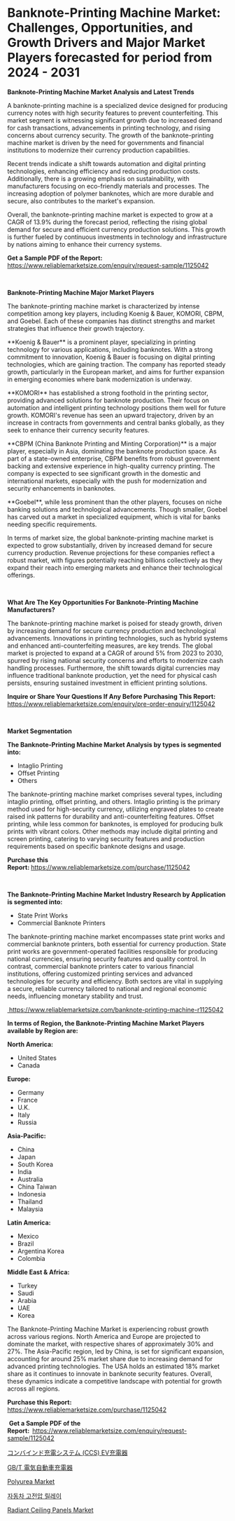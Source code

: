 <p><h1>Banknote-Printing Machine Market: Challenges, Opportunities, and Growth Drivers and Major Market Players forecasted for period from 2024 - 2031</h1></p><p><strong>Banknote-Printing Machine Market Analysis and Latest Trends</strong></p>
<p><p>A banknote-printing machine is a specialized device designed for producing currency notes with high security features to prevent counterfeiting. This market segment is witnessing significant growth due to increased demand for cash transactions, advancements in printing technology, and rising concerns about currency security. The growth of the banknote-printing machine market is driven by the need for governments and financial institutions to modernize their currency production capabilities.</p><p>Recent trends indicate a shift towards automation and digital printing technologies, enhancing efficiency and reducing production costs. Additionally, there is a growing emphasis on sustainability, with manufacturers focusing on eco-friendly materials and processes. The increasing adoption of polymer banknotes, which are more durable and secure, also contributes to the market's expansion.</p><p>Overall, the banknote-printing machine market is expected to grow at a CAGR of 13.9% during the forecast period, reflecting the rising global demand for secure and efficient currency production solutions. This growth is further fueled by continuous investments in technology and infrastructure by nations aiming to enhance their currency systems.</p></p>
<p><strong>Get a Sample PDF of the Report:&nbsp;</strong> <a href="https://www.reliablemarketsize.com/enquiry/request-sample/1125042">https://www.reliablemarketsize.com/enquiry/request-sample/1125042</a></p>
<p>&nbsp;</p>
<p><strong>Banknote-Printing Machine Major Market Players</strong></p>
<p><p>The banknote-printing machine market is characterized by intense competition among key players, including Koenig & Bauer, KOMORI, CBPM, and Goebel. Each of these companies has distinct strengths and market strategies that influence their growth trajectory.</p><p>**Koenig & Bauer** is a prominent player, specializing in printing technology for various applications, including banknotes. With a strong commitment to innovation, Koenig & Bauer is focusing on digital printing technologies, which are gaining traction. The company has reported steady growth, particularly in the European market, and aims for further expansion in emerging economies where bank modernization is underway.</p><p>**KOMORI** has established a strong foothold in the printing sector, providing advanced solutions for banknote production. Their focus on automation and intelligent printing technology positions them well for future growth. KOMORI's revenue has seen an upward trajectory, driven by an increase in contracts from governments and central banks globally, as they seek to enhance their currency security features.</p><p>**CBPM (China Banknote Printing and Minting Corporation)** is a major player, especially in Asia, dominating the banknote production space. As part of a state-owned enterprise, CBPM benefits from robust government backing and extensive experience in high-quality currency printing. The company is expected to see significant growth in the domestic and international markets, especially with the push for modernization and security enhancements in banknotes.</p><p>**Goebel**, while less prominent than the other players, focuses on niche banking solutions and technological advancements. Though smaller, Goebel has carved out a market in specialized equipment, which is vital for banks needing specific requirements.</p><p>In terms of market size, the global banknote-printing machine market is expected to grow substantially, driven by increased demand for secure currency production. Revenue projections for these companies reflect a robust market, with figures potentially reaching billions collectively as they expand their reach into emerging markets and enhance their technological offerings.</p></p>
<p>&nbsp;</p>
<p><strong>What Are The Key Opportunities For Banknote-Printing Machine Manufacturers?</strong></p>
<p><p>The banknote-printing machine market is poised for steady growth, driven by increasing demand for secure currency production and technological advancements. Innovations in printing technologies, such as hybrid systems and enhanced anti-counterfeiting measures, are key trends. The global market is projected to expand at a CAGR of around 5% from 2023 to 2030, spurred by rising national security concerns and efforts to modernize cash handling processes. Furthermore, the shift towards digital currencies may influence traditional banknote production, yet the need for physical cash persists, ensuring sustained investment in efficient printing solutions.</p></p>
<p><strong>Inquire or Share Your Questions If Any Before Purchasing This Report:</strong> <a href="https://www.reliablemarketsize.com/enquiry/pre-order-enquiry/1125042">https://www.reliablemarketsize.com/enquiry/pre-order-enquiry/1125042</a></p>
<p>&nbsp;</p>
<p><strong>Market Segmentation</strong></p>
<p><strong>The Banknote-Printing Machine Market Analysis by types is segmented into:</strong></p>
<p><ul><li>Intaglio Printing</li><li>Offset Printing</li><li>Others</li></ul></p>
<p><p>The banknote-printing machine market comprises several types, including intaglio printing, offset printing, and others. Intaglio printing is the primary method used for high-security currency, utilizing engraved plates to create raised ink patterns for durability and anti-counterfeiting features. Offset printing, while less common for banknotes, is employed for producing bulk prints with vibrant colors. Other methods may include digital printing and screen printing, catering to varying security features and production requirements based on specific banknote designs and usage.</p></p>
<p><strong>Purchase this Report:&nbsp;</strong><a href="https://www.reliablemarketsize.com/purchase/1125042">https://www.reliablemarketsize.com/purchase/1125042</a></p>
<p>&nbsp;</p>
<p><strong>The Banknote-Printing Machine Market Industry Research by Application is segmented into:</strong></p>
<p><ul><li>State Print Works</li><li>Commercial Banknote Printers</li></ul></p>
<p><p>The banknote-printing machine market encompasses state print works and commercial banknote printers, both essential for currency production. State print works are government-operated facilities responsible for producing national currencies, ensuring security features and quality control. In contrast, commercial banknote printers cater to various financial institutions, offering customized printing services and advanced technologies for security and efficiency. Both sectors are vital in supplying a secure, reliable currency tailored to national and regional economic needs, influencing monetary stability and trust.</p></p>
<p><a href="https://www.reliablemarketsize.com/banknote-printing-machine-r1125042">&nbsp;https://www.reliablemarketsize.com/banknote-printing-machine-r1125042</a></p>
<p><strong>In terms of Region, the Banknote-Printing Machine Market Players available by Region are:</strong></p>
<p>
    <p> <strong> North America: </strong>
        <ul>
            <li>United States</li>
            <li>Canada</li>
        </ul>
        </p> 
    <p> <strong> Europe: </strong>
        <ul>
            <li>Germany</li>
            <li>France</li>
            <li>U.K.</li>
            <li>Italy</li>
            <li>Russia</li>
        </ul>
        </p> 
    <p> <strong> Asia-Pacific: </strong>
        <ul>
            <li>China</li>
            <li>Japan</li>
            <li>South Korea</li>
            <li>India</li>
            <li>Australia</li>
            <li>China Taiwan</li>
            <li>Indonesia</li>
            <li>Thailand</li>
            <li>Malaysia</li>
        </ul>
        </p> 
    <p> <strong> Latin America: </strong>
        <ul>
            <li>Mexico</li>
            <li>Brazil</li>
            <li>Argentina Korea</li>
            <li>Colombia</li>
        </ul>
        </p> 
    <p> <strong> Middle East & Africa: </strong>
        <ul>
            <li>Turkey</li>
            <li>Saudi</li>
            <li>Arabia</li>
            <li>UAE</li>
            <li>Korea</li>
        </ul>
    </p>
    </p>
<p><p>The Banknote-Printing Machine Market is experiencing robust growth across various regions. North America and Europe are projected to dominate the market, with respective shares of approximately 30% and 27%. The Asia-Pacific region, led by China, is set for significant expansion, accounting for around 25% market share due to increasing demand for advanced printing technologies. The USA holds an estimated 18% market share as it continues to innovate in banknote security features. Overall, these dynamics indicate a competitive landscape with potential for growth across all regions.</p></p>
<p><strong>Purchase this Report: </strong><a href="https://www.reliablemarketsize.com/purchase/1125042">https://www.reliablemarketsize.com/purchase/1125042</a></p>
<p>&nbsp;<strong>Get a Sample PDF of the Report:&nbsp;&nbsp;</strong><a href="https://www.reliablemarketsize.com/enquiry/request-sample/1125042">https://www.reliablemarketsize.com/enquiry/request-sample/1125042</a></p>
<p><strong></strong></p>
<p><p><a href="https://medium.com/@hardee896542024/combined-charging-system-ccs-ev-charger-b6a3882eb1be">コンバインド充電システム (CCS) EV充電器</a></p><p><a href="https://medium.com/@hardee896542024/gb-t-ev-charger-market-%E3%81%AF-%E3%82%B3%E3%82%B9%E3%83%88%E7%AE%A1%E7%90%86%E3%81%A8%E5%8A%B9%E7%8E%87%E5%90%91%E4%B8%8A%E3%82%92%E5%84%AA%E5%85%88%E3%81%97%E3%81%BE%E3%81%99-%E3%81%95%E3%82%89%E3%81%AB-%E5%A0%B1%E5%91%8A%E6%9B%B8%E3%81%AF%E5%B8%82%E5%A0%B4%E3%81%AE%E9%9C%80%E8%A6%81%E9%9D%A2%E3%81%A8%E4%BE%9B%E7%B5%A6%E9%9D%A2%E3%81%AE%E4%B8%A1%E6%96%B9%E3%82%92%E3%82%AB%E3%83%90%E3%83%BC%E3%81%97%E3%81%A6%E3%81%84%E3%81%BE%E3%81%99-gb-t-ev-charger-%E5%B8%82%E5%A0%B4%E3%81%AF-09430f21fd68">GB/T 電気自動車充電器</a></p><p><a href="https://www.linkedin.com/pulse/navigating-polyurea-market-expert-analysis-forecast-period-from-lrrhf?trackingId=NJz2w4lhQsi%2F4kiET29iLA%3D%3D">Polyurea Market</a></p><p><a href="https://medium.com/@reyeshowell_6566/%EA%B8%80%EB%A1%9C%EB%B2%8C-%EC%9E%90%EB%8F%99%EC%B0%A8-%EA%B3%A0%EC%A0%84%EC%95%95-%EB%A6%B4%EB%A0%88%EC%9D%B4-%EC%8B%9C%EC%9E%A5-%ED%8A%B8%EB%A0%8C%EB%93%9C-%EB%B6%84%EC%84%9D-%EB%B0%8F-%EB%AF%B8%EB%9E%98-%EC%84%B1%EC%9E%A5-%EC%A0%84%EB%A7%9D-2024-2031-eb1096079b61">자동차 고전압 릴레이</a></p><p><a href="https://issuu.com/reportprime-2/docs/radiant-ceiling-panels-market-size-_5b3c521b4b46eb">Radiant Ceiling Panels Market</a></p></p>